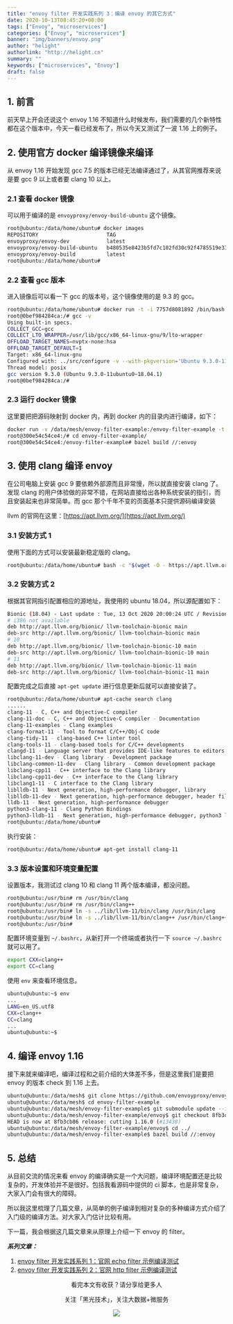 ```yaml
---
title: "envoy filter 开发实践系列 3：编译 envoy 的其它方式"
date: 2020-10-13T08:45:20+08:00
tags: ["Envoy", "microservices"]
categories: ["Envoy", "microservices"]
banner: "img/banners/envoy.png"
author: "helight"
authorlink: "http://helight.cn"
summary: ""
keywords: ["microservices", "Envoy"]
draft: false
---
```


## 1. 前言
前天早上开会还说这个 envoy 1.16 不知道什么时候发布，我们需要的几个新特性都在这个版本中，今天一看已经发布了，所以今天又测试了一波 1.16 上的例子。

## 2. 使用官方 docker 编译镜像来编译

从 envoy 1.16 开始发现 gcc 7.5 的版本已经无法编译通过了，从其官网推荐来说是要 gcc 9 以上或者要 clang 10 以上。

### 2.1 查看 docker 镜像
可以用于编译的是 `envoyproxy/envoy-build-ubuntu` 这个镜像。

```sh
root@ubuntu:/data/home/ubuntu# docker images
REPOSITORY                      TAG                                        IMAGE ID            CREATED             SIZE
envoyproxy/envoy-dev            latest                                     317be1534a57        4 days ago          129MB
envoyproxy/envoy-build-ubuntu   b480535e8423b5fd7c102fd30c92f4785519e33a   7757d8081892        8 days ago          3.8GB
envoyproxy/envoy-build          latest                                     96175ccf21e5        14 months ago       1.16GB
root@ubuntu:/data/home/ubuntu# 
```
### 2.2 查看 gcc 版本
进入镜像后可以看一下 gcc 的版本号，这个镜像使用的是 9.3 的 gcc。
```sh
root@ubuntu:/data/home/ubuntu# docker run -t -i 7757d8081892 /bin/bash
root@0bef984284ca:/# gcc -v
Using built-in specs.
COLLECT_GCC=gcc
COLLECT_LTO_WRAPPER=/usr/lib/gcc/x86_64-linux-gnu/9/lto-wrapper
OFFLOAD_TARGET_NAMES=nvptx-none:hsa
OFFLOAD_TARGET_DEFAULT=1
Target: x86_64-linux-gnu
Configured with: ../src/configure -v --with-pkgversion='Ubuntu 9.3.0-11ubuntu0~18.04.1' --with-bugurl=file:///usr/share/doc/gcc-9/README.Bugs --enable-languages=c,ada,c++,go,brig,d,fortran,objc,obj-c++,gm2 --prefix=/usr --with-gcc-major-version-only --program-suffix=-9 --program-prefix=x86_64-linux-gnu- --enable-shared --enable-linker-build-id --libexecdir=/usr/lib --without-included-gettext --enable-threads=posix --libdir=/usr/lib --enable-nls --enable-clocale=gnu --enable-libstdcxx-debug --enable-libstdcxx-time=yes --with-default-libstdcxx-abi=new --enable-gnu-unique-object --disable-vtable-verify --enable-plugin --enable-default-pie --with-system-zlib --with-target-system-zlib=auto --enable-objc-gc=auto --enable-multiarch --disable-werror --with-arch-32=i686 --with-abi=m64 --with-multilib-list=m32,m64,mx32 --enable-multilib --with-tune=generic --enable-offload-targets=nvptx-none,hsa --without-cuda-driver --enable-checking=release --build=x86_64-linux-gnu --host=x86_64-linux-gnu --target=x86_64-linux-gnu
Thread model: posix
gcc version 9.3.0 (Ubuntu 9.3.0-11ubuntu0~18.04.1) 
root@0bef984284ca:/#
```
### 2.3 运行 docker 镜像
这里要把把源码映射到 docker 内，再到 docker 内的目录内进行编译，如下：
```sh
docker run -v /data/mesh/envoy-filter-example:/envoy-filter-example -t -i 7757d8081892 /bin/bash
root@300e54c54ce4:/# cd envoy-filter-example/
root@300e54c54ce4:/envoy-filter-example# bazel build //:envoy
```
## 3. 使用 clang 编译 envoy

在公司电脑上安装 gcc 9 要依赖外部源而且非常慢，所以就直接安装 clang 了。发现 clang 的用户体验做的非常不错，在网站直接给出各种系统安装的指引，而且安装起来也非常简单。而 gcc 那个千年不变的页面基本只提供源码编译安装

llvm 的官网在这里：[https://apt.llvm.org/](https://apt.llvm.org/)

### 3.1 安装方式 1
使用下面的方式可以安装最新稳定版的 clang。
```sh
root@ubuntu:/data/home/ubuntu# bash -c "$(wget -O - https://apt.llvm.org/llvm.sh)"
```
### 3.2 安装方式 2
根据其官网指引配置相应的源地址，我使用的 ubuntu 18.04，所以源配置如下：
```sh
Bionic (18.04) - Last update : Tue, 13 Oct 2020 20:00:24 UTC / Revision: 20201013091414+1687a8d83b7
# i386 not available
deb http://apt.llvm.org/bionic/ llvm-toolchain-bionic main
deb-src http://apt.llvm.org/bionic/ llvm-toolchain-bionic main
# 10
deb http://apt.llvm.org/bionic/ llvm-toolchain-bionic-10 main
deb-src http://apt.llvm.org/bionic/ llvm-toolchain-bionic-10 main
# 11
deb http://apt.llvm.org/bionic/ llvm-toolchain-bionic-11 main
deb-src http://apt.llvm.org/bionic/ llvm-toolchain-bionic-11 main
```
配置完成之后直接 `apt-get update` 进行信息更新后就可以直接安装了。

```sh
root@ubuntu:/data/home/ubuntu# apt-cache search clang
......
clang-11 - C, C++ and Objective-C compiler
clang-11-doc - C, C++ and Objective-C compiler - Documentation
clang-11-examples - Clang examples
clang-format-11 - Tool to format C/C++/Obj-C code
clang-tidy-11 - clang-based C++ linter tool
clang-tools-11 - clang-based tools for C/C++ developments
clangd-11 - Language server that provides IDE-like features to editors
libclang-11-dev - Clang library - Development package
libclang-common-11-dev - Clang library - Common development package
libclang-cpp11 - C++ interface to the Clang library
libclang-cpp11-dev - C++ interface to the Clang library
libclang1-11 - C interface to the Clang library
liblldb-11 - Next generation, high-performance debugger, library
liblldb-11-dev - Next generation, high-performance debugger, header files
lldb-11 - Next generation, high-performance debugger
python3-clang-11 - Clang Python Bindings
python3-lldb-11 - Next generation, high-performance debugger, python3 lib
root@ubuntu:/data/home/ubuntu# 
```
执行安装：
```sh
root@ubuntu:/data/home/ubuntu# apt-get install clang-11
```
### 3.3 版本设置和环境变量配置
设置版本，我测试过 clang 10 和 clang 11 两个版本编译，都没问题。
```sh
root@ubuntu:/usr/bin# rm /usr/bin/clang
root@ubuntu:/usr/bin# rm /usr/bin/clang++
root@ubuntu:/usr/bin# ln -s ../lib/llvm-11/bin/clang /usr/bin/clang
root@ubuntu:/usr/bin# ln -s ../lib/llvm-11/bin/clang++ /usr/bin/clang++
root@ubuntu:/usr/bin# 
```
配置环境变量到 `~/.bashrc`，从新打开一个终端或者执行一下 `source ~/.bashrc` 就可以用了。
```sh
export CXX=clang++                                                                                  
export CC=clang 
```
使用 `env` 来查看环境信息。
```sh
ubuntu@ubuntu:~$ env
...
LANG=en_US.utf8
CXX=clang++
CC=clang
...
ubuntu@ubuntu:~$ 
```
## 4. 编译 envoy 1.16
接下来就来编译吧，编译过程和之前介绍的大体差不多，但是这里我们是要把 envoy 的版本 check 到 1.16 上去。
```sh
ubuntu@ubuntu:/data/mesh$ git clone https://github.com/envoyproxy/envoy-filter-example
ubuntu@ubuntu:/data/mesh$ cd envoy-filter-example
ubuntu@ubuntu:/data/mesh/envoy-filter-example$ git submodule update --init
ubuntu@ubuntu:/data/mesh/envoy-filter-example/envoy$ git checkout 8fb3cb86082b17144a80402f5367ae65f06083bd
HEAD is now at 8fb3cb86 release: cutting 1.16.0 (#13438)
ubuntu@ubuntu:/data/mesh/envoy-filter-example/envoy$ cd ../
ubuntu@ubuntu:/data/mesh/envoy-filter-example$ bazel build //:envoy
```

## 5. 总结
从目前交流的情况来看 envoy 的编译确实是一个大问题，编译环境配置还是比较复杂的，开发体验并不是很好。包括我看源码中提供的 ci 脚本，也是非常复杂，大家入门会有很大的障碍。

所以我这里梳理了几篇文章，从简单的例子编译到相对复杂的多种编译方式介绍了入门级的编译方法。对大家入门估计比较有用。


下一篇，我会根据这几篇文章来从原理上介绍一下 envoy 的 filter。

***系列文章：***
1. [envoy filter 开发实践系列 1：官网 echo filter 示例编译测试](http://www.helight.cn/blog/2020/build-envoy-filter-echo/)
2. [envoy filter 开发实践系列 2：官网 http filter 示例编译测试](http://www.helight.cn/blog/2020/build-envoy-filter-http/)


<center>
看完本文有收获？请分享给更多人

关注「黑光技术」，关注大数据+微服务

![](/img/qrcode_helight_tech.jpg)
</center>